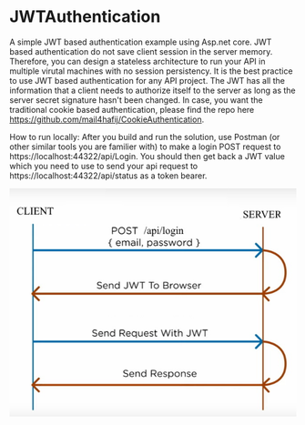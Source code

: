 # JWTAuthentication
A simple JWT based authentication example using Asp.net core. JWT based authentication do not save client session in the server memory. Therefore, you can design a stateless architecture to run your API in multiple virutal machines with no session persistency. It is the best practice to use JWT based authentication for any API project. The JWT has all the information that a client needs to authorize itself to the server as long as the server secret signature hasn't been changed. In case, you want the traditional cookie based authentication, please find the repo here https://github.com/mail4hafij/CookieAuthentication.

How to run locally: After you build and run the solution, use Postman (or other similar tools you are familier with) to make a login POST request to https://localhost:44322/api/Login. You should then get back a JWT value which you need to use to send your api request to https://localhost:44322/api/status as a token bearer.

<img src="Architecture.jpg" />
